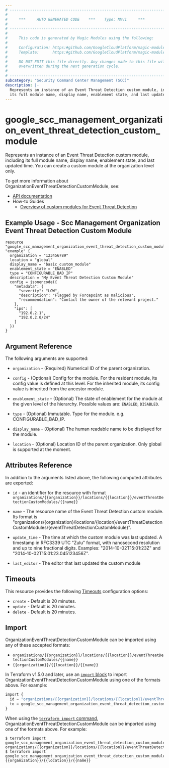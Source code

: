 ```yaml
---
# ----------------------------------------------------------------------------
#
#     ***     AUTO GENERATED CODE    ***    Type: MMv1     ***
#
# ----------------------------------------------------------------------------
#
#     This code is generated by Magic Modules using the following:
#
#     Configuration: https:#github.com/GoogleCloudPlatform/magic-modules/tree/main/mmv1/products/securitycentermanagement/OrganizationEventThreatDetectionCustomModule.yaml
#     Template:      https:#github.com/GoogleCloudPlatform/magic-modules/tree/main/mmv1/templates/terraform/resource.html.markdown.tmpl
#
#     DO NOT EDIT this file directly. Any changes made to this file will be
#     overwritten during the next generation cycle.
#
# ----------------------------------------------------------------------------
subcategory: "Security Command Center Management (SCC)"
description: |-
  Represents an instance of an Event Threat Detection custom module, including
  its full module name, display name, enablement state, and last updated time.
---
```


# google_scc_management_organization_event_threat_detection_custom_module

Represents an instance of an Event Threat Detection custom module, including
its full module name, display name, enablement state, and last updated time.
You can create a custom module at the organization level only.


To get more information about OrganizationEventThreatDetectionCustomModule, see:

* [API documentation](https://cloud.google.com/security-command-center/docs/reference/security-center-management/rest/v1/organizations.locations.eventThreatDetectionCustomModules)
* How-to Guides
    * [Overview of custom modules for Event Threat Detection](https://cloud.google.com/security-command-center/docs/custom-modules-etd-overview)

## Example Usage - Scc Management Organization Event Threat Detection Custom Module


```hcl
resource "google_scc_management_organization_event_threat_detection_custom_module" "example" {
  organization = "123456789"
  location = "global"
  display_name = "basic_custom_module"
  enablement_state = "ENABLED"
  type = "CONFIGURABLE_BAD_IP"
  description = "My Event Threat Detection Custom Module"
  config = jsonencode({
    "metadata": {
      "severity": "LOW",
      "description": "Flagged by Forcepoint as malicious",
      "recommendation": "Contact the owner of the relevant project."
    },
    "ips": [
      "192.0.2.1",
      "192.0.2.0/24"
    ]
  })
}
```

## Argument Reference

The following arguments are supported:


* `organization` -
  (Required)
  Numerical ID of the parent organization.


* `config` -
  (Optional)
  Config for the module. For the resident module, its config value is defined at this level.
  For the inherited module, its config value is inherited from the ancestor module.

* `enablement_state` -
  (Optional)
  The state of enablement for the module at the given level of the hierarchy.
  Possible values are: `ENABLED`, `DISABLED`.

* `type` -
  (Optional)
  Immutable. Type for the module. e.g. CONFIGURABLE_BAD_IP.

* `display_name` -
  (Optional)
  The human readable name to be displayed for the module.

* `location` -
  (Optional)
  Location ID of the parent organization. Only global is supported at the moment.



## Attributes Reference

In addition to the arguments listed above, the following computed attributes are exported:

* `id` - an identifier for the resource with format `organizations/{{organization}}/locations/{{location}}/eventThreatDetectionCustomModules/{{name}}`

* `name` -
  The resource name of the Event Threat Detection custom module.
  Its format is "organizations/{organization}/locations/{location}/eventThreatDetectionCustomModules/{eventThreatDetectionCustomModule}".

* `update_time` -
  The time at which the custom module was last updated.
  A timestamp in RFC3339 UTC "Zulu" format, with nanosecond resolution and
  up to nine fractional digits. Examples: "2014-10-02T15:01:23Z" and "2014-10-02T15:01:23.045123456Z".

* `last_editor` -
  The editor that last updated the custom module


## Timeouts

This resource provides the following
[Timeouts](https://developer.hashicorp.com/terraform/plugin/sdkv2/resources/retries-and-customizable-timeouts) configuration options:

- `create` - Default is 20 minutes.
- `update` - Default is 20 minutes.
- `delete` - Default is 20 minutes.

## Import


OrganizationEventThreatDetectionCustomModule can be imported using any of these accepted formats:

* `organizations/{{organization}}/locations/{{location}}/eventThreatDetectionCustomModules/{{name}}`
* `{{organization}}/{{location}}/{{name}}`


In Terraform v1.5.0 and later, use an [`import` block](https://developer.hashicorp.com/terraform/language/import) to import OrganizationEventThreatDetectionCustomModule using one of the formats above. For example:

```tf
import {
  id = "organizations/{{organization}}/locations/{{location}}/eventThreatDetectionCustomModules/{{name}}"
  to = google_scc_management_organization_event_threat_detection_custom_module.default
}
```

When using the [`terraform import` command](https://developer.hashicorp.com/terraform/cli/commands/import), OrganizationEventThreatDetectionCustomModule can be imported using one of the formats above. For example:

```
$ terraform import google_scc_management_organization_event_threat_detection_custom_module.default organizations/{{organization}}/locations/{{location}}/eventThreatDetectionCustomModules/{{name}}
$ terraform import google_scc_management_organization_event_threat_detection_custom_module.default {{organization}}/{{location}}/{{name}}
```
